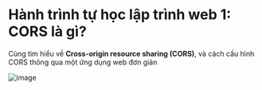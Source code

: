 # Hành trình tự học lập trình web 1: CORS là gì?

Cùng tìm hiểu về **Cross-origin resource sharing (CORS)**, và cách cấu hình CORS thông qua một ứng dụng web đơn giản

![image](https://github.com/lehai2909/lehai2909.github.io/assets/49013652/b3be5676-20d6-4f91-b004-7dc20da3b360)
